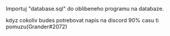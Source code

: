 ﻿Importuj "database.sql" do oblibeneho programu na databaze.

kdyz cokoliv budes potrebovat napis na discord 90% casu ti pomuzu(Grander#2072)
